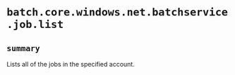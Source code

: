 # `batch.core.windows.net.batchservice.job.list`

## `summary`
Lists all of the jobs in the specified account.


